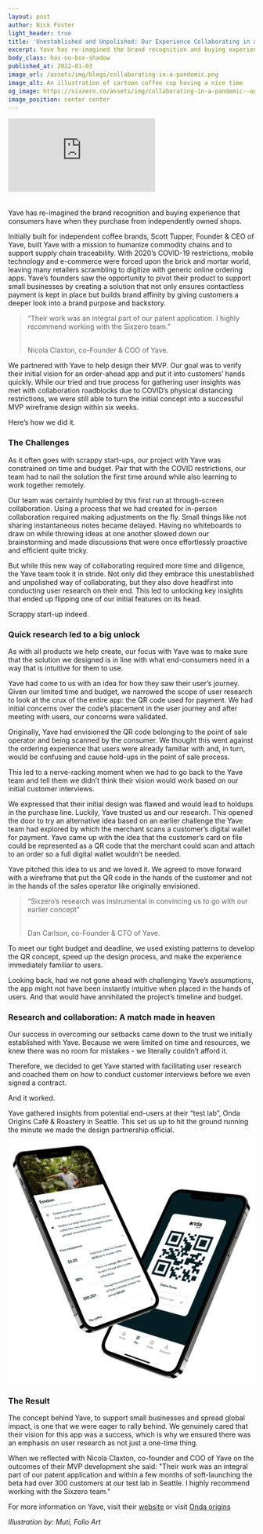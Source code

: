```yaml
---
layout: post
author: Nick Foster
light_header: true
title: 'Unestablished and Unpolished: Our Experience Collaborating in a Pandemic'
excerpt: Yave has re-imagined the brand recognition and buying experience that consumers have when they purchase from independently owned shops.
body_class: has-no-box-shadow
published_at: 2022-01-03
image_url: /assets/img/blogs/collaborating-in-a-pandemic.png
image_alt: An illustration of cartoon coffee cup having a nice time
og_image: https://sixzero.co/assets/img/collaborating-in-a-pandemic--og.png
image_position: center center
---
```


<div class='embed-container'>
<iframe src="https://player.vimeo.com/video/651300500?h=fb76160fc8?api=1&background=1" frameborder="0" webkitallowfullscreen mozallowfullscreen allowfullscreen></iframe>
</div>

<br> 

Yave has re-imagined the brand recognition and buying experience that consumers have when they purchase from independently owned shops.

Initially built for independent coffee brands, Scott Tupper, Founder & CEO of Yave,  built Yave with a mission to humanize commodity chains and to support supply chain traceability.  With 2020’s COVID-19 restrictions, mobile technology and e-commerce were forced upon the brick and mortar world, leaving many retailers scrambling to digitize with generic online ordering apps. Yave’s founders saw the opportunity to pivot their product to support small businesses by creating a solution that not only ensures contactless payment is kept in place but builds brand affinity by giving customers a deeper look into a brand purpose and backstory.

<blockquote>
  <p>
    &ldquo;Their work was an integral part of our patent application. I highly recommend working with the Sixzero team.&rdquo;
  </p>
  <br>
  Nicola Claxton, co-Founder &amp; COO of Yave.
</blockquote>

We partnered with Yave to help design their MVP. Our goal was to verify their initial vision for an order-ahead app and put it into customers’ hands quickly. While our tried and true process for gathering user insights was met with collaboration roadblocks due to COVID’s physical distancing restrictions, we were still able to turn the initial concept into a successful MVP wireframe design within six weeks.

Here’s how we did it.

### The Challenges

As it often goes with scrappy start-ups, our project with Yave was constrained on time and budget. Pair that with the COVID restrictions, our team had to nail the solution the first time around while also learning to work together remotely.

Our team was certainly humbled by this first run at through-screen collaboration. Using a process that we had created for in-person collaboration required making adjustments on the fly. Small things like not sharing instantaneous notes became delayed. Having no whiteboards to draw on while throwing ideas at one another slowed down our brainstorming and made discussions that were once effortlessly proactive and efficient quite tricky.

But while this new way of collaborating required more time and diligence, the Yave team took it in stride. Not only did they embrace this unestablished and unpolished way of collaborating, but they also dove headfirst into conducting user research on their end. This led to unlocking key insights that ended up flipping one of our initial features on its head.

Scrappy start-up indeed.

### Quick research led to a big unlock

As with all products we help create, our focus with Yave was to make sure that the solution we designed is in line with what end-consumers need in a way that is intuitive for them to use.

Yave had come to us with an idea for how they saw their user’s journey. Given our limited time and budget, we narrowed the scope of user research to look at the crux of the entire app: the QR code used for payment. We had initial concerns over the code’s placement in the user journey and after meeting with users, our concerns were validated.

Originally, Yave had envisioned the QR code belonging to the point of sale operator and being scanned by the consumer. We thought this went against the ordering experience that users were already familiar with and, in turn, would be confusing and cause hold-ups in the point of sale process.

This led to a nerve-racking moment when we had to go back to the Yave team and
tell them we didn’t think their vision would work based on our initial customer interviews.

We expressed that their initial design was flawed and would lead to holdups in the purchase line. Luckily, Yave trusted us and our research.  This opened the door to try an alternative idea based on an earlier challenge the Yave team had explored by which the merchant scans a customer’s digital wallet for payment. Yave came up with the idea that the customer’s card on file could be represented as a QR code that the merchant could scan and attach to an order so a full digital wallet wouldn’t be needed.

Yave pitched this idea to us and we loved it. We agreed to move forward with a wireframe that put the QR code in the hands of the customer and not in the hands of the sales operator like originally envisioned.

<blockquote>
  <p>
    &ldquo;Sixzero’s research was instrumental in convincing us to go with our earlier concept&rdquo;
  </p>
  <br>
  Dan Carlson, co-Founder &amp; CTO of Yave.
</blockquote>


To meet our tight budget and deadline, we used existing patterns to develop the QR concept, speed up the design process, and make the experience immediately familiar to users.

Looking back, had we not gone ahead with challenging Yave’s assumptions, the app might not have been instantly intuitive when placed in the hands of users. And that would have annihilated the project’s timeline and budget.

### Research and collaboration: A match made in heaven

Our success in overcoming our setbacks came down to the trust we initially established with Yave. Because we were limited on time and resources, we knew there was no room for mistakes - we literally couldn’t afford it.

Therefore, we decided to get Yave started with facilitating user research and coached them on how to conduct customer interviews before we even signed a contract.

And it worked.

Yave gathered insights from potential end-users at their “test lab”, Onda Origins Café & Roastery in Seattle. This set us up to hit the ground running the minute we made the design partnership official.

<img src="/assets/img/blogs/yave/yave-case-still-1.png" alt="Example of the Yave payment interface">

### The Result

The concept behind Yave, to support small businesses and spread global impact, is one that we were eager to rally behind. We genuinely cared that their vision for this app was a success, which is why we ensured there was an emphasis on user research as not just a one-time thing.

When we reflected with Nicola Claxton, co-founder and COO of Yave on the outcomes of their MVP development she said: "Their work was an integral part of our patent application and within a few months of soft-launching the beta had over 300 customers at our test lab in Seattle. I highly recommend working with the Sixzero team." 

For more information on Yave, visit their <a href="https://www.yave.io/" target="_blank">website</a> or visit <a href="https://ondaorigins.com/" target="_blank">Onda origins</a>

*Illustration by: Muti, Folio Art*
